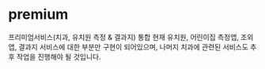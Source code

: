 # premium
프리미엄서비스(치과, 유치원 측정 &amp; 결과지) 통합
현재 유치원, 어린이집 측정앱, 조외앱, 결과지 서비스에 대한 부분만 구현이 되어있으며, 나머지 치과에 관련된 서비스도 추후 작업을 진행해야 될 것입니다.
